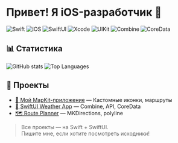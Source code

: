 # Привет! Я iOS-разработчик 👋

![Swift](https://img.shields.io/badge/Swift-F54A2A?style=for-the-badge&logo=swift&logoColor=white)
![iOS](https://img.shields.io/badge/iOS-000000?style=for-the-badge&logo=ios&logoColor=white)
![SwiftUI](https://img.shields.io/badge/SwiftUI-000000?style=for-the-badge&logo=swiftui&logoColor=white)
![Xcode](https://img.shields.io/badge/Xcode-000000?style=for-the-badge&logo=xcode&logoColor=white)
![UIKit](https://img.shields.io/badge/UIKit-000000?style=for-the-badge&logo=uikit&logoColor=white)
![Combine](https://img.shields.io/badge/Combine-007AFF?style=for-the-badge&logo=combine&logoColor=white)
![CoreData](https://img.shields.io/badge/CoreData-007AFF?style=for-the-badge&logo=coredata&logoColor=white)

## 📊 Статистика

![GitHub stats](https://github-readme-stats.vercel.app/api?username=твоё_имя&show_icons=true&theme=radical&hide_border=true)
![Top Languages](https://github-readme-stats.vercel.app/api/top-langs/?username=твоё_имя&layout=compact&theme=radical&hide_border=true&langs_count=6)

## 🚀 Проекты

- [📍 Мой MapKit-приложение](https://github.com/твоё_имя/my-map-app) — Кастомные иконки, маршруты
- [📱 SwiftUI Weather App](https://github.com/твоё_имя/weather-app) — Combine, API, CoreData
- [🗺️ Route Planner](https://github.com/твоё_имя/route-planner) — MKDirections, polyline

> Все проекты — на Swift + SwiftUI.  
> Пишите мне, если хотите посмотреть исходники!
